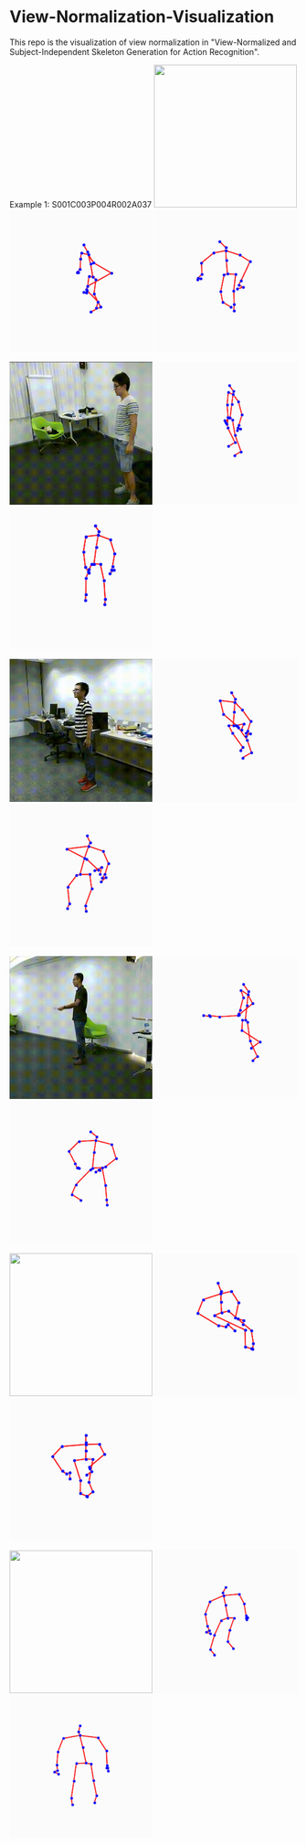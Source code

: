 # View-Normalization-Visualization
This repo is the visualization of view normalization in "View-Normalized and Subject-Independent Skeleton Generation for Action Recognition". 


Example 1: S001C003P004R002A037
<img src="https://github.com/XIDIANPQZ/view-normalization-visualization/blob/main/Example%201/S001C003P004R002A037_rgb.gif" width="250" height="250"> <img src="https://github.com/XIDIANPQZ/view-normalization-visualization/blob/main/Example%201/inputS001C003P004R002A037.gif" width="250" height="250"> <img src="https://github.com/XIDIANPQZ/view-normalization-visualization/blob/main/Example%201/fakeS001C003P004R002A037.gif" width="250" height="250">

<img src="https://github.com/XIDIANPQZ/view-normalization-visualization/blob/main/Example%202/S002C003P014R002A024_rgb.gif" width="250" height="250"> <img src="https://github.com/XIDIANPQZ/view-normalization-visualization/blob/main/Example%202/inputS002C003P014R002A024.gif" width="250" height="250"> <img src="https://github.com/XIDIANPQZ/view-normalization-visualization/blob/main/Example%202/fakeS002C003P014R002A024.gif" width="250" height="250">

<img src="https://github.com/XIDIANPQZ/view-normalization-visualization/blob/main/Example%203/S003C003P008R002A049_rgb.gif" width="250" height="250"> <img src="https://github.com/XIDIANPQZ/view-normalization-visualization/blob/main/Example%203/inputS003C003P008R002A049.gif" width="250" height="250"> <img src="https://github.com/XIDIANPQZ/view-normalization-visualization/blob/main/Example%203/fakeS003C003P008R002A049.gif" width="250" height="250">

<img src="https://github.com/XIDIANPQZ/view-normalization-visualization/blob/main/Example%204/S005C003P004R002A005_rgb.gif" width="250" height="250"> <img src="https://github.com/XIDIANPQZ/view-normalization-visualization/blob/main/Example%204/inputS005C003P004R002A005.gif" width="250" height="250"> <img src="https://github.com/XIDIANPQZ/view-normalization-visualization/blob/main/Example%204/fakeS005C003P004R002A005.gif" width="250" height="250">

<img src="https://github.com/XIDIANPQZ/view-normalization-visualization/blob/main/Example%205/S008C001P015R001A021_rgb.gif" width="250" height="250"> <img src="https://github.com/XIDIANPQZ/view-normalization-visualization/blob/main/Example%205/inputS008C001P015R001A021.gif" width="250" height="250"> <img src="https://github.com/XIDIANPQZ/view-normalization-visualization/blob/main/Example%205/fakeS008C001P015R001A021.gif" width="250" height="250">

<img src="https://github.com/XIDIANPQZ/view-normalization-visualization/blob/main/Example%206/S008C001P019R001A004_rgb.gif" width="250" height="250"> <img src="https://github.com/XIDIANPQZ/view-normalization-visualization/blob/main/Example%206/inputS008C001P019R001A004.gif" width="250" height="250"> <img src="https://github.com/XIDIANPQZ/view-normalization-visualization/blob/main/Example%206/fakeS008C001P019R001A004.gif" width="250" height="250">

